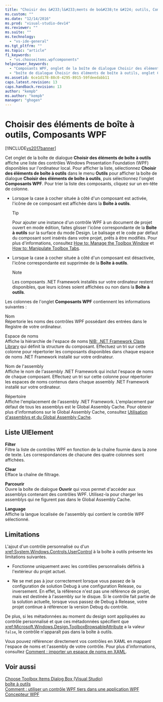 ```yaml
---
title: "Choisir des &#233;l&#233;ments de bo&#238;te &#224; outils, Composants WPF | Microsoft Docs"
ms.custom: ""
ms.date: "12/14/2016"
ms.prod: "visual-studio-dev14"
ms.reviewer: ""
ms.suite: ""
ms.technology: 
  - "vs-ide-general"
ms.tgt_pltfrm: ""
ms.topic: "article"
f1_keywords: 
  - "vs.chooseitems.wpfcomponents"
helpviewer_keywords: 
  - "Composants WPF, onglet de la boîte de dialogue Choisir des éléments de boîte à outils"
  - "boîte de dialogue Choisir des éléments de boîte à outils, onglet Composants WPF"
ms.assetid: 6ce1d178-88c0-4295-8915-59fdeedabb11
caps.latest.revision: 13
caps.handback.revision: 13
author: "kempb"
ms.author: "kempb"
manager: "ghogen"
---
```

# Choisir des &#233;l&#233;ments de bo&#238;te &#224; outils, Composants WPF
[!INCLUDE[vs2017banner](../../code-quality/includes/vs2017banner.md)]

Cet onglet de la boîte de dialogue **Choisir des éléments de boîte à outils** affiche une liste des contrôles Windows Presentation Foundation \(WPF\) disponibles sur l'ordinateur local.  Pour afficher la liste, sélectionnez **Choisir des éléments de boîte à outils** dans le menu **Outils** pour afficher la boîte de dialogue **Choisir des éléments de boîte à outils**, puis sélectionnez l'onglet **Composants WPF**.  Pour trier la liste des composants, cliquez sur un en\-tête de colonne.  
  
-   Lorsque la case à cocher située à côté d'un composant est activée, l'icône de ce composant est affichée dans la **Boîte à outils**.  
  
    > [!TIP]
    >  Pour ajouter une instance d'un contrôle WPF à un document de projet ouvert en mode édition, faites glisser l'icône correspondante de la **Boîte à outils** sur la surface du mode Design.  Le balisage et le code par défaut du composant sont insérés dans votre projet, prêts à être modifiés.  Pour plus d'informations, consultez [How to: Manage the Toolbox Window](http://msdn.microsoft.com/fr-fr/a022c3fe-298c-4a59-a48f-b050da90ebc2) et [How to: Manipulate Toolbox Tabs](http://msdn.microsoft.com/fr-fr/21285050-cadd-455a-b1f5-a2289a89c4db).  
  
-   Lorsque la case à cocher située à côté d'un composant est désactivée, l'icône correspondante est supprimée de la **Boîte à outils**.  
  
    > [!NOTE]
    >  Les composants .NET Framework installés sur votre ordinateur restent disponibles, que leurs icônes soient affichées ou non dans la **Boîte à outils**.  
  
 Les colonnes de l'onglet **Composants WPF** contiennent les informations suivantes :  
  
 Nom  
 Répertorie les noms des contrôles WPF possédant des entrées dans le Registre de votre ordinateur.  
  
 Espace de noms  
 Affiche la hiérarchie de l'espace de noms [NIB: .NET Framework Class Library](http://msdn.microsoft.com/fr-fr/6c4f3a62-6a0f-41f2-9d52-ee0b13686f29) qui définit la structure du composant.  Effectuez un tri sur cette colonne pour répertorier les composants disponibles dans chaque espace de noms .NET Framework installé sur votre ordinateur.  
  
 Nom de l'assembly  
 Affiche le nom de l'assembly .NET Framework qui inclut l'espace de noms de chaque composant.  Effectuez un tri sur cette colonne pour répertorier les espaces de noms contenus dans chaque assembly .NET Framework installé sur votre ordinateur.  
  
 Répertoire  
 Affiche l'emplacement de l'assembly .NET Framework.  L'emplacement par défaut de tous les assemblys est le Global Assembly Cache.  Pour obtenir plus d'informations sur le Global Assembly Cache, consultez [Utilisation d'assemblys et du Global Assembly Cache](../Topic/Working%20with%20Assemblies%20and%20the%20Global%20Assembly%20Cache.md).  
  
## Liste UIElement  
 **Filter**  
 Filtre la liste de contrôles WPF en fonction de la chaîne fournie dans la zone de texte.  Les correspondances de chacune des quatre colonnes sont affichées.  
  
 **Clear**  
 Efface la chaîne de filtrage.  
  
 **Parcourir**  
 Ouvre la boîte de dialogue **Ouvrir** qui vous permet d'accéder aux assemblys contenant des contrôles WPF.  Utilisez\-la pour charger les assemblys qui ne figurent pas dans le Global Assembly Cache.  
  
 **Language**  
 Affiche la langue localisée de l'assembly qui contient le contrôle WPF sélectionné.  
  
## Limitations  
 L'ajout d'un contrôle personnalisé ou d'un <xref:System.Windows.Controls.UserControl> à la boîte à outils présente les limitations suivantes.  
  
-   Fonctionne uniquement avec les contrôles personnalisés définis à l'extérieur du projet actuel.  
  
-   Ne se met pas à jour correctement lorsque vous passez de la configuration de solution Debug à une configuration Release, ou inversement.  En effet, la référence n'est pas une référence de projet, mais est destinée à l'assembly sur le disque.  Si le contrôle fait partie de la solution actuelle, lorsque vous passez de Debug à Release, votre projet continue à référencer la version Debug du contrôle.  
  
 De plus, si les métadonnées au moment du design sont appliquées au contrôle personnalisé et que ces métadonnées spécifient que <xref:Microsoft.Windows.Design.ToolboxBrowsableAttribute> a la valeur `false`, le contrôle n'apparaît pas dans la boîte à outils.  
  
 Vous pouvez référencer directement vos contrôles en XAML en mappant l'espace de noms et l'assembly de votre contrôle.  Pour plus d'informations, consultez [Comment : importer un espace de noms en XAML](http://msdn.microsoft.com/fr-fr/6cda7c7a-369c-47dd-9c2d-13a35dcf737c).  
  
## Voir aussi  
 [Choose Toolbox Items Dialog Box \(Visual Studio\)](http://msdn.microsoft.com/fr-fr/bd07835f-18a8-433e-bccc-7141f65263bb)   
 [boîte à outils](../../ide/reference/toolbox.md)   
 [Comment : utiliser un contrôle WPF tiers dans une application WPF](http://msdn.microsoft.com/fr-fr/f4c0b601-3818-4f9f-85e5-77905f3b427f)   
 [Concepteur WPF](http://msdn.microsoft.com/fr-fr/c6c65214-8411-4e16-b254-163ed4099c26)